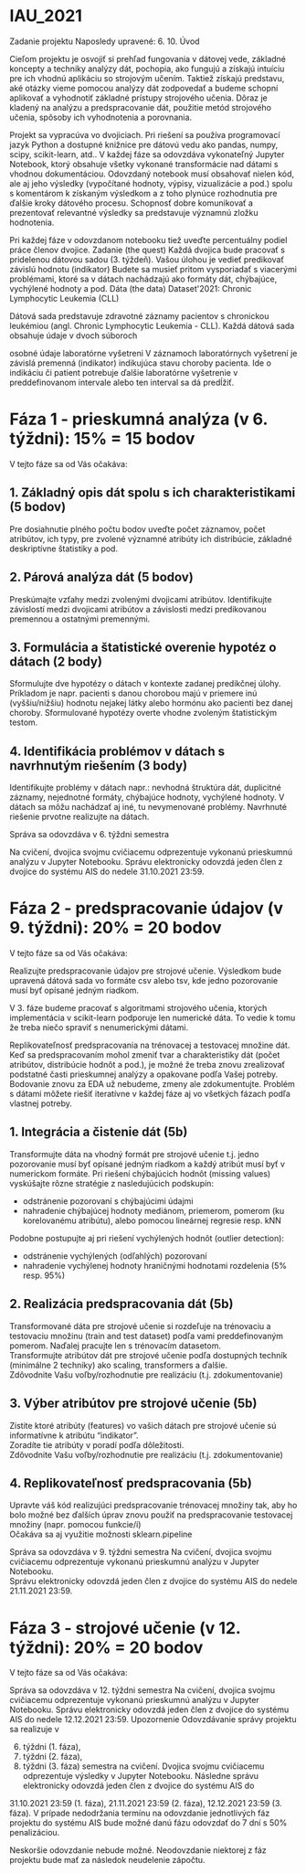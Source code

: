 # IAU_2021


Zadanie projektu
Naposledy upravené: 6. 10.
Úvod

Cieľom projektu je osvojiť si prehľad fungovania v dátovej vede, základné koncepty a techniky analýzy dát, pochopia, ako fungujú a získajú intuíciu pre ich vhodnú aplikáciu so strojovým učením. Taktiež získajú predstavu, aké otázky vieme pomocou analýzy dát zodpovedať a budeme schopní aplikovať a vyhodnotiť základné prístupy strojového učenia. Dôraz je kladený na analýzu a predspracovanie dát, použitie metód strojového učenia, spôsoby ich vyhodnotenia a porovnania.
 
Projekt sa vypracúva vo dvojiciach. Pri riešení sa používa programovací jazyk Python a dostupné knižnice pre dátovú vedu ako pandas, numpy, scipy, scikit-learn, atd.. V každej fáze sa odovzdáva vykonateľný Jupyter Notebook, ktorý obsahuje všetky vykonané transformácie nad dátami s vhodnou dokumentáciou. Odovzdaný notebook musí obsahovať nielen kód, ale aj jeho výsledky (vypočítané hodnoty, výpisy, vizualizácie a pod.) spolu s komentárom k získaným výsledkom a z toho plynúce rozhodnutia pre ďalšie kroky dátového procesu. Schopnosť dobre komunikovať a prezentovať relevantné výsledky sa predstavuje významnú zložku hodnotenia.
 
Pri každej fáze v odovzdanom notebooku tiež uveďte percentuálny podiel práce členov dvojice.
Zadanie (the quest)
Každá dvojica bude pracovať s pridelenou dátovou sadou (3. týždeň).
Vašou úlohou je vedieť predikovať závislú hodnotu (indikator)
Budete sa musieť pritom vysporiadať s viacerými problémami, ktoré sa v dátach nachádzajú ako formáty dát, chýbajúce, vychýlené hodnoty a pod.
Dáta (the data)
Dataset'2021: Chronic Lymphocytic Leukemia (CLL)

Dátová sada predstavuje zdravotné záznamy pacientov s chronickou leukémiou (angl. Chronic Lymphocytic Leukemia - CLL). Každá dátová sada obsahuje údaje v dvoch súboroch

osobné údaje
laboratórne vyšetreni
V záznamoch laboratórnych vyšetrení je závislá premenná (indikator) indikujúca stavu choroby pacienta. Ide o indikáciu či patient potrebuje ďalšie laboratórne vyšetrenie v preddefinovanom intervale alebo ten interval sa dá predĺžiť.

# Fáza 1 - prieskumná analýza (v 6. týždni): 15% = 15 bodov
V tejto fáze sa od Vás očakáva:
 
## 1. Základný opis dát spolu s ich charakteristikami (5 bodov)
Pre dosiahnutie plného počtu bodov uveďte
počet záznamov,
počet atribútov,
ich typy,
pre zvolené významné atribúty ich distribúcie, základné deskriptívne štatistiky a pod.
## 2. Párová analýza dát (5 bodov)
Preskúmajte vzťahy medzi zvolenými dvojicami atribútov.
Identifikujte závislostí medzi dvojicami atribútov a závislosti medzi predikovanou premennou a ostatnými premennými.
## 3. Formulácia a štatistické overenie hypotéz o dátach (2 body)
Sformulujte dve hypotézy o dátach v kontexte zadanej predikčnej úlohy. Príkladom je napr. pacienti s danou chorobou majú v priemere inú (vyššiu/nižšiu) hodnotu nejakej látky alebo hormónu ako pacienti bez danej choroby.
Sformulované hypotézy overte vhodne zvoleným štatistickým testom.
## 4. Identifikácia problémov v dátach s navrhnutým riešením (3 body)
Identifikujte problémy v dátach napr.: nevhodná štruktúra dát, duplicitné záznamy, nejednotné formáty, chýbajúce hodnoty, vychýlené hodnoty. V dátach sa môžu nachádzať aj iné, tu nevymenované problémy.
Navrhnuté riešenie prvotne realizujte na dátach.

 
Správa sa odovzdáva v 6. týždni semestra

Na cvičení, dvojica svojmu cvičiacemu odprezentuje vykonanú prieskumnú analýzu v Jupyter Notebooku.
Správu elektronicky odovzdá jeden člen z dvojice do systému AIS do nedele 31.10.2021 23:59.

# Fáza 2 - predspracovanie údajov (v 9. týždni): 20% = 20 bodov
V tejto fáze sa od Vás očakáva:

Realizujte predspracovanie údajov pre strojové učenie. Výsledkom bude upravená dátová sada vo formáte csv alebo tsv, kde jedno pozorovanie musí byť opísané jedným riadkom.

V 3. fáze budeme pracovať s algoritmami strojového učenia, ktorých implementácia v scikit-learn podporuje len numerické dáta. To vedie k tomu že treba niečo spraviť s nenumerickými dátami.

Replikovateľnosť predspracovania na trénovacej a testovacej množine dát.
Keď sa predspracovaním mohol zmeniť tvar a charakteristiky dát (počet atribútov, distribúcie hodnôt a pod.), je možné že treba znovu zrealizovať podstatné časti prieskumnej analýzy a opakovane podľa Vašej potreby. Bodovanie znovu za EDA už nebudeme, zmeny ale zdokumentujte. Problém s dátami môžete riešiť iteratívne v každej fáze aj vo všetkých fázach podľa vlastnej potreby.
 
## 1. Integrácia a čistenie dát (5b)
Transformujte dáta na vhodný formát pre strojové učenie t.j. jedno pozorovanie musí byť opísané jedným riadkom a každý atribút musí byť v numerickom formáte. 
Pri riešení chýbajúcich hodnôt (missing values) vyskúšajte rôzne stratégie z nasledujúcich podskupín:  
- odstránenie pozorovaní s chýbajúcimi údajmi  
- nahradenie chýbajúcej hodnoty mediánom, priemerom, pomerom (ku korelovanému atribútu), alebo pomocou lineárnej regresie resp. kNN  

Podobne postupujte aj pri riešení vychýlených hodnôt (outlier detection):  
- odstránenie vychýlených (odľahlých) pozorovaní  
- nahradenie vychýlenej hodnoty hraničnými hodnotami rozdelenia (5% resp. 95%)
## 2. Realizácia predspracovania dát (5b)
Transformované dáta pre strojové učenie si rozdeľuje na trénovaciu a testovaciu množinu (train and test dataset) podľa vami preddefinovaným pomerom. Naďalej pracujte len s trénovacím datasetom.  
Transformujte atribútov dát pre strojové učenie podľa dostupných techník (minimálne 2 techniky) ako scaling, transformers a ďalšie.  
Zdôvodnite Vašu voľby/rozhodnutie pre realizáciu (t.j. zdokumentovanie)
## 3. Výber atribútov pre strojové učenie (5b)
Zistite ktoré atribúty (features) vo vašich dátach pre strojové učenie sú informatívne k atribútu “indikator”.  
Zoradíte tie atribúty v poradí podľa dôležitosti.  
Zdôvodnite Vašu voľby/rozhodnutie pre realizáciu (t.j. zdokumentovanie) 
## 4. Replikovateľnosť predspracovania (5b)
Upravte váš kód realizujúci predspracovanie trénovacej množiny tak, aby ho bolo možné bez ďalších úprav znovu použiť na predspracovanie testovacej množiny (napr. pomocou funkcie/í)  
Očakáva sa aj využitie možnosti sklearn.pipeline
 
Správa sa odovzdáva v 9. týždni semestra
Na cvičení, dvojica svojmu cvičiacemu odprezentuje vykonanú prieskumnú analýzu v Jupyter Notebooku.  
Správu elektronicky odovzdá jeden člen z dvojice do systému AIS do nedele 21.11.2021 23:59.

# Fáza 3 - strojové učenie (v 12. týždni): 20% = 20 bodov
V tejto fáze sa od Vás očakáva:
 
Správa sa odovzdáva v 12. týždni semestra
Na cvičení, dvojica svojmu cvičiacemu odprezentuje vykonanú prieskumnú analýzu v Jupyter Notebooku.
Správu elektronicky odovzdá jeden člen z dvojice do systému AIS do nedele 12.12.2021 23:59.
Upozornenie
Odovzdávanie správy projektu sa realizuje v

6. týždni (1. fáza),
9. týždni (2. fáza),
12. týždni (3. fáza) semestra na cvičení.
Dvojica svojmu cvičiacemu odprezentuje výsledky v Jupyter Notebooku. Následne správu elektronicky odovzdá jeden člen z dvojice do systému AIS do

31.10.2021 23:59 (1. fáza), 
21.11.2021 23:59 (2. fáza),
12.12.2021 23:59 (3. fáza).
V prípade nedodržania termínu na odovzdanie jednotlivých fáz projektu do systému AIS bude možné danú fázu odovzdať do 7 dní s 50% penalizáciou.

Neskoršie odovzdanie nebude možné.
Neodovzdanie niektorej z fáz projektu bude mať za následok neudelenie zápočtu.